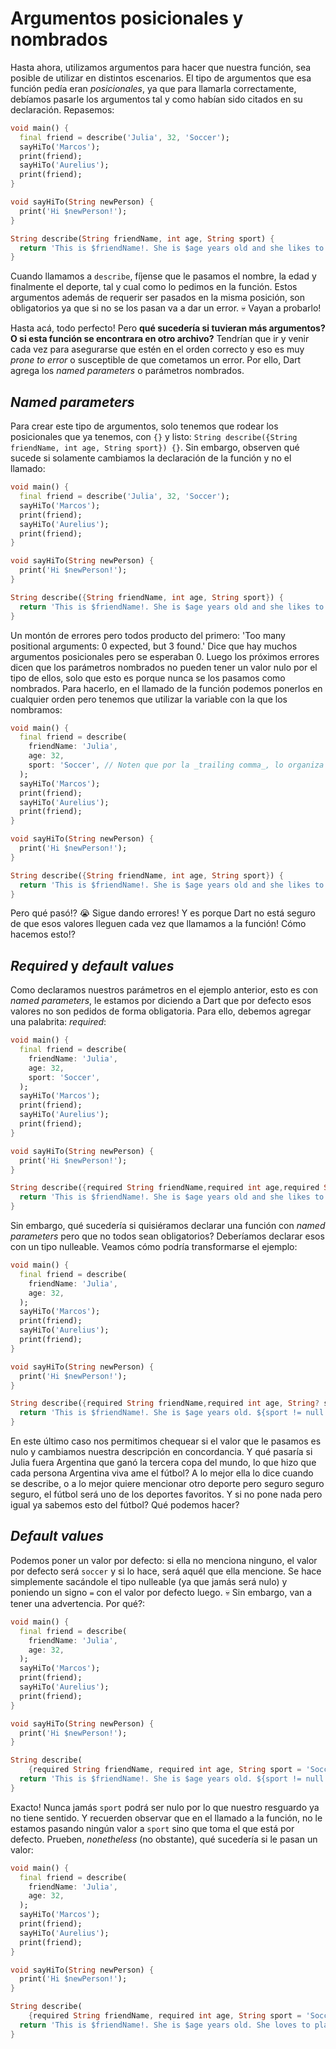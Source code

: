 # Argumentos posicionales y nombrados

Hasta ahora, utilizamos argumentos para hacer que nuestra función, sea posible de utilizar en distintos escenarios. El tipo de argumentos que esa función pedía eran _posicionales_, ya que para llamarla correctamente, debíamos pasarle los argumentos tal y como habían sido citados en su declaración. Repasemos:

```dart
void main() {
  final friend = describe('Julia', 32, 'Soccer');
  sayHiTo('Marcos');
  print(friend);
  sayHiTo('Aurelius');
  print(friend);
}

void sayHiTo(String newPerson) {
  print('Hi $newPerson!');
}

String describe(String friendName, int age, String sport) {
  return 'This is $friendName!. She is $age years old and she likes to play $sport!';
}
```

Cuando llamamos a `describe`, fíjense que le pasamos el nombre, la edad y finalmente el deporte, tal y cual como lo pedimos en la función. Estos argumentos además de requerir ser pasados en la misma posición, son obligatorios ya que si no se los pasan va a dar un error. 💀 Vayan a probarlo!

Hasta acá, todo perfecto! Pero __qué sucedería si tuvieran más argumentos? O si esta función se encontrara en otro archivo?__ Tendrían que ir y venir cada vez para asegurarse que estén en el orden correcto y eso es muy _prone to error_ o susceptible de que cometamos un error. Por ello, Dart agrega los _named parameters_ o parámetros nombrados.

## _Named parameters_

Para crear este tipo de argumentos, solo tenemos que rodear los posicionales que ya tenemos, con `{}` y listo: `String describe({String friendName, int age, String sport}) {}`. Sin embargo, observen qué sucede si solamente cambiamos la declaración de la función y no el llamado:

```dart
void main() {
  final friend = describe('Julia', 32, 'Soccer');
  sayHiTo('Marcos');
  print(friend);
  sayHiTo('Aurelius');
  print(friend);
}

void sayHiTo(String newPerson) {
  print('Hi $newPerson!');
}

String describe({String friendName, int age, String sport}) {
  return 'This is $friendName!. She is $age years old and she likes to play $sport!';
}
```

Un montón de errores pero todos producto del primero: 'Too many positional arguments: 0 expected, but 3 found.' Dice que hay muchos argumentos posicionales pero se esperaban 0. Luego los próximos errores dicen que los parámetros nombrados no pueden tener un valor nulo por el tipo de ellos, solo que esto es porque nunca se los pasamos como nombrados. Para hacerlo, en el llamado de la función podemos ponerlos en cualquier orden pero tenemos que utilizar la variable con la que los nombramos:

```dart
void main() {
  final friend = describe(
    friendName: 'Julia',
    age: 32,
    sport: 'Soccer', // Noten que por la _trailing comma_, lo organiza distinto
  );
  sayHiTo('Marcos');
  print(friend);
  sayHiTo('Aurelius');
  print(friend);
}

void sayHiTo(String newPerson) {
  print('Hi $newPerson!');
}

String describe({String friendName, int age, String sport}) {
  return 'This is $friendName!. She is $age years old and she likes to play $sport!';
}
```

Pero qué pasó!? 😭 Sigue dando errores! Y es porque Dart no está seguro de que esos valores lleguen cada vez que llamamos a la función! Cómo hacemos esto!?

## _Required_ y _default values_

Como declaramos nuestros parámetros en el ejemplo anterior, esto es con _named parameters_, le estamos por diciendo a Dart que por defecto esos valores no son pedidos de forma obligatoria. Para ello, debemos agregar una palabrita: _required_:

```dart
void main() {
  final friend = describe(
    friendName: 'Julia',
    age: 32,
    sport: 'Soccer',
  );
  sayHiTo('Marcos');
  print(friend);
  sayHiTo('Aurelius');
  print(friend);
}

void sayHiTo(String newPerson) {
  print('Hi $newPerson!');
}

String describe({required String friendName,required int age,required String sport}) {
  return 'This is $friendName!. She is $age years old and she likes to play $sport!';
}
```

Sin embargo, qué sucedería si quisiéramos declarar una función con _named parameters_ pero que no todos sean obligatorios? Deberíamos declarar esos con un tipo nulleable. Veamos cómo podría transformarse el ejemplo:

```dart
void main() {
  final friend = describe(
    friendName: 'Julia',
    age: 32,
  );
  sayHiTo('Marcos');
  print(friend);
  sayHiTo('Aurelius');
  print(friend);
}

void sayHiTo(String newPerson) {
  print('Hi $newPerson!');
}

String describe({required String friendName,required int age, String? sport}) {
  return 'This is $friendName!. She is $age years old. ${sport != null ? 'She loves to play $sport!': 'She does not like to play sports!'}';
}
```

En este último caso nos permitimos chequear si el valor que le pasamos es nulo y cambiamos nuestra descripción en concordancia. Y qué pasaría si Julia fuera Argentina que ganó la tercera copa del mundo, lo que hizo que cada persona Argentina viva ame el fútbol? A lo mejor ella lo dice cuando se describe, o a lo mejor quiere mencionar otro deporte pero seguro seguro seguro, el fútbol será uno de los deportes favoritos. Y si no pone nada pero igual ya sabemos esto del fútbol? Qué podemos hacer?

## _Default values_

Podemos poner un valor por defecto: si ella no menciona ninguno, el valor por defecto será `soccer` y si lo hace, será aquél que ella mencione. Se hace simplemente sacándole el tipo nulleable (ya que jamás será nulo) y poniendo un signo `=` con el valor por defecto luego. 💀 Sin embargo, van a tener una advertencia. Por qué?:

```dart
void main() {
  final friend = describe(
    friendName: 'Julia',
    age: 32,
  );
  sayHiTo('Marcos');
  print(friend);
  sayHiTo('Aurelius');
  print(friend);
}

void sayHiTo(String newPerson) {
  print('Hi $newPerson!');
}

String describe(
    {required String friendName, required int age, String sport = 'Soccer'}) {
  return 'This is $friendName!. She is $age years old. ${sport != null ? 'She loves to play $sport!' : 'She does not like to play sports!'}';
}
```

Exacto! Nunca jamás `sport` podrá ser nulo por lo que nuestro resguardo ya no tiene sentido. Y recuerden observar que en el llamado a la función, no le estamos pasando ningún valor a `sport` sino que toma el que está por defecto. Prueben, _nonetheless_ (no obstante), qué sucedería si le pasan un valor:

```dart
void main() {
  final friend = describe(
    friendName: 'Julia',
    age: 32,
  );
  sayHiTo('Marcos');
  print(friend);
  sayHiTo('Aurelius');
  print(friend);
}

void sayHiTo(String newPerson) {
  print('Hi $newPerson!');
}

String describe(
    {required String friendName, required int age, String sport = 'Soccer'}) {
  return 'This is $friendName!. She is $age years old. She loves to play $sport!';
}
```
